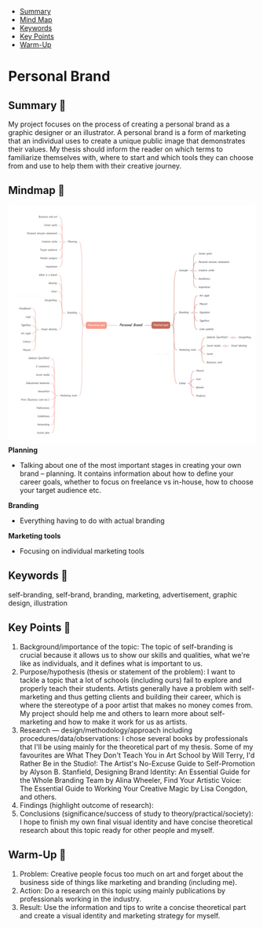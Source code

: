 - [Summary](#summary)
- [Mind Map](#mind-map)
- [Keywords](#keywords)
- [Key Points](#key-points)
- [Warm-Up](#warm-up)

# Personal Brand

## Summary 💐

My project focuses on the process of creating a personal brand as a graphic designer or an illustrator. A personal brand is a form of marketing that an individual uses to create a unique public image that demonstrates their values. My thesis should inform the reader on which terms to familiarize themselves with, where to start and which tools they can choose from and use to help them with their creative journey. 

## Mindmap 🌷

![Mindmap](thesis-mind-map.png)
**Planning**
 - Talking about one of the most important stages in creating your own brand – planning. It contains information about how to define your career goals, whether to focus on freelance vs in-house, how to choose your target audience etc. 
 
**Branding**
 - Everything having to do with actual branding
  
**Marketing tools**
 - Focusing on individual marketing tools

## Keywords 🌻

self-branding, self-brand, branding, marketing, advertisement, graphic design, illustration

## Key Points 🌾

1. Background/importance of the topic: The topic of self-branding is crucial because it allows us to show our skills and qualities, what we're like as individuals, and it defines what is important to us.
3. Purpose/hypothesis (thesis or statement of the problem): I want to tackle a topic that a lot of schools (including ours) fail to explore and properly teach their students. Artists generally have a problem with self-marketing and thus getting clients and building their career, which is where the stereotype of a poor artist that makes no money comes from. My project should help me and others to learn more about self-marketing and how to make it work for us as artists.
5. Research — design/methodology/approach including procedures/data/observations: I chose several books by professionals that I'll be using mainly for the theoretical part of my thesis. Some of my favourites are What They Don't Teach You in Art School by Will Terry, I'd Rather Be in the Studio!: The Artist's No-Excuse Guide to Self-Promotion by Alyson B. Stanfield, Designing Brand Identity: An Essential Guide for the Whole Branding Team by Alina Wheeler, Find Your Artistic Voice: The Essential Guide to Working Your Creative Magic by Lisa Congdon, and others.
5. Findings (highlight outcome of research): 
6. Conclusions (significance/success of study to theory/practical/society): I hope to finish my own final visual identity and have concise theoretical research about this topic ready for other people and myself.

## Warm-Up 🌿

1. Problem: Creative people focus too much on art and forget about the business side of things like marketing and branding (including me).
2. Action: Do a research on this topic using mainly publications by professionals working in the industry.
3. Result: Use the information and tips to write a concise theoretical part and create a visual identity and marketing strategy for myself. 
